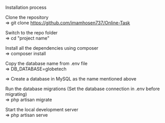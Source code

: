 Installation process

Clone the repository <br>
=> git clone https://github.com/imamhosen737/Online-Task <br>

Switch to the repo folder <br>
=> cd "project name" <br>

Install all the dependencies using composer <br>
=> composer install <br>

Copy the database name from .env file <br>
=> DB_DATABASE=globetech <br>

=> Create a database in MySQL as the name mentioned above <br>

Run the database migrations (Set the database connection in .env before migrating) <br>
=> php artisan migrate <br>

Start the local development server <br>
=> php artisan serve <br>
